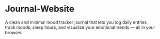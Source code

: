 # Journal-Website
A clean and minimal mood tracker journal that lets you log daily entries, track moods, sleep hours, and visualize your emotional trends — all in your browser.
